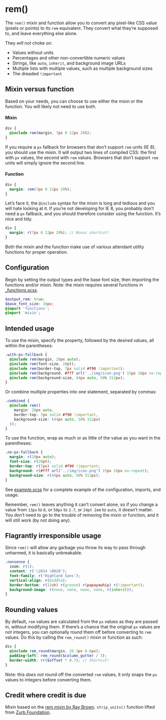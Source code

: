 # rem()

The `rem()` mixin and function allow you to convert any pixel-like CSS value (pixels or points) to its `rem` equivalent. They convert what they’re supposed to, and leave everything else alone.

They *will not* choke on:

- Values without units
- Percentages and other non-convertible numeric values
- Strings, like `auto`, `inherit`, and background image URLs
- Multiple lists with multiple values, such as multiple background sizes
- The dreaded `!important`


## Mixin versus function

Based on your needs, you can choose to use either the mixin or the function. You will likely not need to use both.

#### Mixin

```scss
div {
  @include rem(margin, 7px 0 12px 20%);
}
```

If you require a `px` fallback for browsers that don’t support `rem` units (IE 8), you should use the mixin. It will output two lines of compiled CSS: the first with `px` values, the second with `rem` values. Browsers that don’t support `rem` units will simply ignore the second line.

#### Function

```scss
div {
  margin: rem(7px 0 12px 20%);
}
```

Let’s face it, the `@include` syntax for the mixin is long and tedious and you will hate looking at it. If you’re not developing for IE 8, you probably don’t need a `px` fallback, and you should therefore consider using the function. It’s nice and tidy.

```scss
div {
  margin: r(7px 0 12px 20%); // Bonus shortcut!
}
```

Both the mixin and the function make use of various attendant utility functions for proper operation.


## Configuration

Begin by setting the output types and the base font size, then importing the functions and/or mixin. Note: the mixin requires several functions in [_functions.scss](scss/_functions.scss).

```scss
$output_rem: true;
$base_font_size: 16px;
@import 'functions';
@import 'mixin';
```


## Intended usage

To use the mixin, specify the property, followed by the desired values, all within the parentheses:

```scss
.with-px-fallback {
  @include rem(margin, 20px auto);
  @include rem(font-size, 28pt);
  @include rem(border-top, 7px solid #f90 !important);
  @include rem(background, #fff url('../img/icon.png') 15px 10px no-repeat);
  @include rem(background-size, 44px auto, 50% 312px);
}
```

Or combine multiple properties into one statement, separated by commas:

```scss
.combined {
  @include rem((
    margin: 20px auto,
    border-top: 7px solid #f90 !important,
    background-size: (44px auto, 50% 312px)
  ));
}
```

To use the function, wrap as much or as little of the value as you want in the parentheses:

```scss
.no-px-fallback {
  margin: r(20px auto);
  font-size: r(28pt);
  border-top: r(7px) solid #f90 !important;
  background: r(#fff url('../img/icon.png') 15px 10px no-repeat);
  background-size: r(44px auto, 50% 312px);
}
```

See [example.scss](scss/example.scss) for a complete example of the configuration, imports, and usage.

Remember, `rem()` leaves anything it can’t convert alone, so if you change a value from `13px` to `0`, or `50px` to `2.7`, or `24pt 2em` to `auto`, it doesn’t matter. You don’t need to go to the trouble of removing the mixin or function, and it will still work (by not doing any).


## Flagrantly irresponsible usage

Since `rem()` will allow any garbage you throw its way to pass through unharmed, it is basically unbreakable.

```scss
.nonsense {
  zoom: r(1);
  content: r('\2014 \0020');
  font-family: r('Highland Sans');
  vertical-align: r(middle);
  border-bottom: r(12vh) r(groove) r(papayawhip) r(!important);
  background-image: r(none, none, none, none, r(inherit));
}
```


## Rounding values

By default, `rem` values are calculated from the `px` values as they are passed in, without modifying them. If there’s a chance that the original `px` values are not integers, you can optionally round them off before converting to `rem` values. Do this by calling the `rem_round()` mixin or function as such:

```scss
div {
  @include rem_round(margin, 20.3px 8.6px);
  padding-left: rem_round($column_gutter / 3);
  border-width: rr($offset * 0.7); // Shortcut!
}
```

Note: this *does not* round off the converted `rem` values, it only snaps the `px` values to integers before converting them.


## Credit where credit is due

Mixin based on the [rem mixin by Ray Brown](https://github.com/bitmanic/rem). `strip_units()` function lifted from [Zurb Foundation](https://github.com/zurb/foundation).
